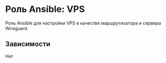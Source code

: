# Роль Ansible: VPS

Роль Ansible для настройки VPS в качестве маршрутизатора и сервера Wireguard.

## Зависимости

Нет
